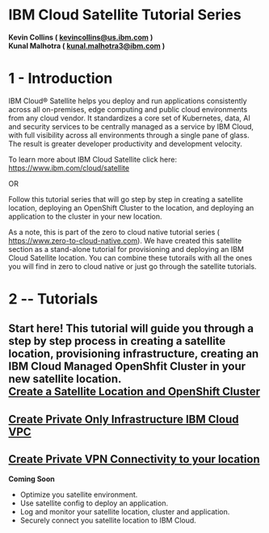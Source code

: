 IBM Cloud Satellite Tutorial Series
====================================


**Kevin Collins ( kevincollins@us.ibm.com )**  
**Kunal Malhotra ( kunal.malhotra3@ibm.com )**

1 - Introduction 
================
IBM Cloud® Satellite helps you deploy and run applications consistently across all on-premises, edge computing and public cloud environments from any cloud vendor. It standardizes a core set of Kubernetes, data, AI and security services to be centrally managed as a service by IBM Cloud, with full visibility across all environments through a single pane of glass. The result is greater developer productivity and development velocity.

To learn more about IBM Cloud Satellite click here: <https://www.ibm.com/cloud/satellite>

OR

Follow this tutorial series that will go step by step in creating a satellite location, deploying an OpenShift Cluster to the location, and deploying an application to the cluster in your new location.

As a note, this is part of the zero to cloud native tutorial series ( <https://www.zero-to-cloud-native.com>).  We have created this satellite section as a stand-alone tutorial for provisioning and deploying an IBM Cloud Satellite location.  You can combine these tutorails with all the ones you will find in zero to cloud native or just go through the satellite tutorials.  

2 -- Tutorials
==============================================

<b> Start here! </b>   This tutorial will guide you through a step by step process in creating a satellite location, provisioning infrastructure, creating an IBM Cloud Managed OpenShfit Cluster in your new satellite location.   
<b>[Create a Satellite Location and OpenShift Cluster](https://github.com/kmcolli/satellite/blob/master/docs/satellite/satellite.md)</b>
--
         

<b>[Create Private Only Infrastructure IBM Cloud VPC ](https://github.com/kmcolli/satellite/blob/master/docs/vpc/vpc.md)</b>
--  
      

<b>[Create Private VPN Connectivity to your location](https://github.com/kmcolli/satellite/blob/master/docs/vpn/vpn.md)</b>
--

<b>Coming Soon</b>

* Optimize you satellite environment. 
* Use satellite config to deploy an application.  
* Log and monitor your satellite location, cluster and application. 
* Securely connect you satellite location to IBM Cloud. 





